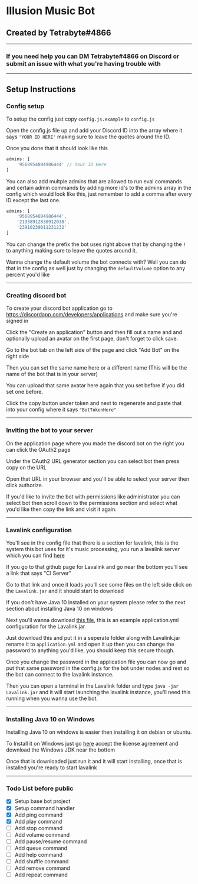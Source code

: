 # Illusion Music Bot

## Created by Tetrabyte#4866

---

### If you need help you can DM Tetrabyte#4866 on Discord or submit an issue with what you're having trouble with

---

## Setup Instructions

### Config setup

To setup the config just copy `config.js.example` to `config.js`

Open the config.js file up and add your Discord ID into the array where it says `'YOUR ID HERE'` making sure to leave the quotes around the ID.

Once you done that it should look like this

```js
admins: [
    '9568954894986444' // Your ID Here
]
```

You can also add multple admins that are allowed to run eval commands and certain admin commands by adding more id's to the admins array in the config which would look like this, just remember to add a comma after every ID except the last one.

```js
admins: [
    '9568954894986444',
    '21938912830912038',
    '23910239011231232'
]
```

You can change the prefix the bot uses right above that by changing the `!` to anything making sure to leave the quotes around it.

Wanna change the default volume the bot connects with? Well you can do that in the config as well just by changing the `defaultVolume` option to any percent you'd like

---

### Creating discord bot

To create your discord bot application go to https://discordapp.com/developers/applications and make sure you're signed in

Click the "Create an application" button and then fill out a name and and optionally upload an avatar on the first page, don't forget to click save.

Go to the bot tab on the left side of the page and click "Add Bot" on the right side

Then you can set the same name here or a different name (This will be the name of the bot that is in your server)

You can upload that same avatar here again that you set before if you did set one before.

Click the copy button under token and next to regenerate and paste that into your config where it says `"BotTokenHere"`

---

### Inviting the bot to your server

On the application page where you made the discord bot on the right you can click the OAuth2 page

Under the OAuth2 URL generator section you can select bot then press copy on the URL

Open that URL in your browser and you'll be able to select your server then click authorize.

If you'd like to invite the bot with permissions like administrator you can select bot then scroll down to the permissions section and select what you'd like then copy the link and visit it again.

---

### Lavalink configuration

You'll see in the config file that there is a section for lavalink, this is the system this bot uses for it's music processing, you run a lavalink server which you can find [here](https://github.com/Frederikam/Lavalink)

If you go to that github page for Lavalink and go near the bottom you'll see a link that says "CI Server"

Go to that link and once it loads you'll see some files on the left side click on the `Lavalink.jar` and it should start to download

If you don't have Java 10 installed on your system please refer to the next section about installing Java 10 on windows

Next you'll wanna download [this file](https://raw.githubusercontent.com/Frederikam/Lavalink/master/LavalinkServer/application.yml.example), this is an example application.yml configuration for the Lavalink.jar

Just download this and put it in a seperate folder along with Lavalink.jar rename it to `application.yml` and open it up then you can change the password to anything you'd like, you should keep this secure though.

Once you change the password in the application file you can now go and put that same password in the config.js for the bot under nodes and rest so the bot can connect to the lavalink instance.

Then you can open a terminal in the Lavalink folder and type `java -jar Lavalink.jar` and it will start launching the lavalink instance, you'll need this running when you wanna use the bot.

---

### Installing Java 10 on Windows

Installing Java 10 on windows is easier then installing it on debian or ubuntu.

To Install it on Windows just go [here](https://www.oracle.com/technetwork/java/javase/downloads/jdk10-downloads-4416644.html) accept the license agreement and download the Windows JDK near the bottom

Once that is downloaded just run it and it will start installing, once that is installed you're ready to start lavalink

---

### Todo List before public

- [x] Setup base bot project
- [x] Setup command handler
- [x] Add ping command
- [x] Add play command
- [ ] Add stop command
- [ ] Add volume command
- [ ] Add pause/resume command
- [ ] Add queue command
- [ ] Add help command
- [ ] Add shuffle command
- [ ] Add remove command
- [ ] Add repeat command

